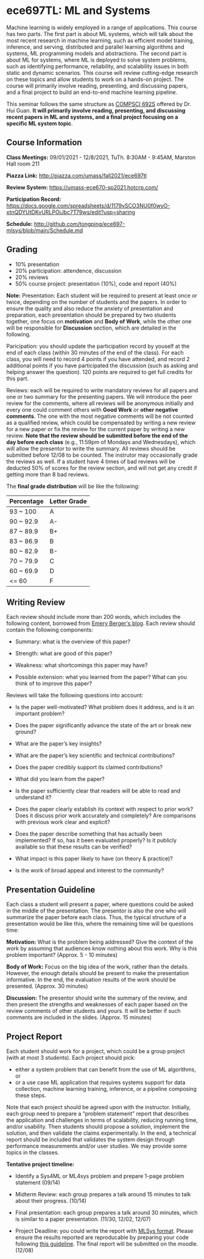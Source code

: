 # ece697TL: ML and Systems

 Machine learning is widely employed in a range of applications. This course has two parts. The first part is about ML systems, which will talk about the most recent research in machine learning, such as efficient model training, inference, and serving, distributed and parallel learning algorithms and systems, ML programming models and abstractions. The second part is about ML for systems, where ML is deployed to solve system problems, such as identifying performance, reliability, and scalability issues in both static and dynamic scenarios. This course will review cutting-edge research on these topics and allow students to work on a hands-on project. The course will primarily involve reading, presenting, and discussing papers, and a final project to build an end-to-end machine learning pipeline.

This seminar follows the same structure as [COMPSCI 692S](https://guanh01.github.io/teaching/2020-fall-mlsys) offered by Dr. Hui Guan. **It will primarily involve reading, presenting, and discussing recent papers in ML and systems, and a final project focusing on a specific ML system topic**.

## Course Information

**Class Meetings:** 09/01/2021 - 12/8/2021, TuTh. 8:30AM - 9:45AM, Marston Hall room 211

**Piazza Link:** http://piazza.com/umass/fall2021/ece697tl

**Review System:** https://umass-ece670-sp2021.hotcrp.com/

**Participation Record:** 
https://docs.google.com/spreadsheets/d/1179vSCO3NU0f0wyO-xtnQDYUtDKvURLPOiJbc7T79ws/edit?usp=sharing

**Schedule:**
http://github.com/tongping/ece697-mlsys/blob/main/Schedule.md

## Grading
- 10% presentation 
- 20% participation: attendence, discussion
- 20% reviews
- 50% course project: presentation (10%), code and report (40%)

**Note:** 
Presentation: Each student will be required to present at least once or twice, depending on the number of students and the papers. In order to ensure the quality and also reduce the anxiety of presentation and preparation, each presentation should be prepared by two students together, one focus on **motivation** and **Body of Work**, while the other one will be responsible for **Discussion** section, which are detailed in the following.
 
Paricipation: you should update the participation record by youself at the end of each class (within 30 minutes of the end of the class). For each class, you will need to record 4 points if you have attended, and record 2 additional points if you have participated the discussion (such as asking and helping answer the question). 120 points are required to get full credits for this part. 

Reviews: each will be required to write mandatory reviews for all papers and one or two summary for the presenting papers. We will introduce the peer review for  the comments, where all reviews will be anonymous initially and every one could comment others with **Good Work** or **other negative comments**. The one with the most negative comments will be not counted as a qualified review, which could be compensated by writing a new review for a new paper or fix the review for the current paper by writing a new review. **Note that the review should be submitted before the end of the day before each class** (e.g., 11:59pm of Mondays and Wednesdays), which will allow the presentor to write the summary. All reviews should be submitted before 12/08 to be counted. The instrutor may occasionally grade the reviews as well. If a student have 4 times of bad reviews will be deducted 50% of scores for the review section, and will not get any credit if getting more than 8 bad reviews.

The **final grade distribution** will be like the following: 

| Percentage | Letter Grade |
| ----------- | ----------- |
| 93 ~ 100  | A  |
| 90 ~ 92.9 | A- |
| 87 ~ 89.9 | B+ |
| 83 ~ 86.9 | B  |
| 80 ~ 82.9 | B- |
| 70 ~ 79.9 | C  |
| 60 ~ 69.9 | D  |
| <= 60     | F  |

## Writing Review

Each review should include more than 200 words, which includes the following content, borrowed from [Emery Berger's blog](https://emeryblogger.com/). Each review should contain the following components:

- Summary: what is the overview of this paper?

- Strength: what are good of this paper? 

- Weakness: what shortcomings this paper may have? 

- Possible extension: what you learned from the paper? What can you think of to improve this paper? 

Reviews will take the following questions into account:

- Is the paper well-motivated? What problem does it address, and is it an important problem?

- Does the paper significantly advance the state of the art or break new ground?

- What are the paper’s key insights?

- What are the paper’s key scientific and technical contributions?

- Does the paper credibly support its claimed contributions?

- What did you learn from the paper?

- Is the paper sufficiently clear that readers will be able to read and understand it?

- Does the paper clearly establish its context with respect to prior work? Does it discuss prior work accurately and completely? Are comparisons with previous work clear and explicit?

- Does the paper describe something that has actually been implemented? If so, has it been evaluated properly? Is it publicly available so that these results can be verified?

- What impact is this paper likely to have (on theory & practice)?

- Is the work of broad appeal and interest to the community?

## Presentation Guideline

Each class a student will present a paper, where questions could be asked in the middle of the presentation. The presentor is also the one who will summarize the paper before each class. Thus, the typical structure of a presentation would be like this, where the remaining time will be questions time:

 **Motivation:** What is the problem being addressed? Give the context of the work by assuming that audiences know nothing about this work. Why is this problem important? (Approx. 5 - 10 minutes)
 
 **Body of Work:** Focus on the big idea of the work, rather than the details. However, the enough details should be present to make the presentation informative. In the end, the evaluation results of the work should be presented. (Approx. 30 minutes)
 
 **Discussion:** The presentor should write the summary of the review, and then present the strengths and weaknesses of each paper based on the review comments of other students and yours. It will be better if such comments are included in the slides. (Approx. 15 minutes)


## Project Report
Each student should work for a project, which could be a group project (with at most 3 students). Each project should pick:

- either a system problem that can benefit from the use of ML algorithms, or
- or a use case ML application that requires systems support for data collection, machine learning training, inference, or a pipeline composing these steps. 


Note that each project should be agreed upon with the instructor. Initially, each group need to prepare a “problem statement” report that describes the application and challenges in terms of scalability, reducing running time, and/or usability. Then students should propose a solution, implement the solution, and then validate the claims experimentally. In the end, a technical report should be included that validates the system design through performance measurements and/or user studies. We may provide some topics in the classes. 

**Tentative project timeline:**

- Identify a Sys4ML or ML4sys problem and prepare 1-page problem statement (09/14)

- Midterm Review: each group prepares a talk around 15 minutes to talk about their progress. (10/14)

- Final presentation: each group prepares a talk around 30 minutes, which is similar to a paper presentation. (11/30, 12/02, 12/07)

- Project Deadline: you could write the report with [MLSys format](https://mlsys.org/Conferences/2021/CallForPapers). Please ensure the results reported are reproducable by preparing your code following [this guideline](https://ctuning.org/ae/submission.html). The final report will be submitted on the moodle.   (12/08)
        
